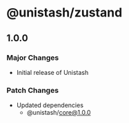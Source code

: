 # @unistash/zustand

## 1.0.0

### Major Changes

- Initial release of Unistash

### Patch Changes

- Updated dependencies
  - @unistash/core@1.0.0
